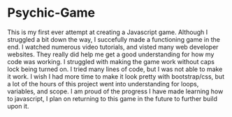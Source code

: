 # Psychic-Game
This is my first ever attempt at creating a Javascript game. Although I struggled a bit down the way, I succefully made a functioning game in the end. I watched numerous video tutorials, and visted many web developer websites. They really did help me get a good understanding for how my code was working. I struggled with making the game work without caps lock being turned on. I tried many lines of code, but I was not able to make it work. I wish I had more time to make it look pretty with bootstrap/css, but a lot of the hours of this project went into understanding for loops, variables, and scope. I am proud of the progress I have made learning how to javascript, I plan on returning to this game in the future to further build upon it. 
